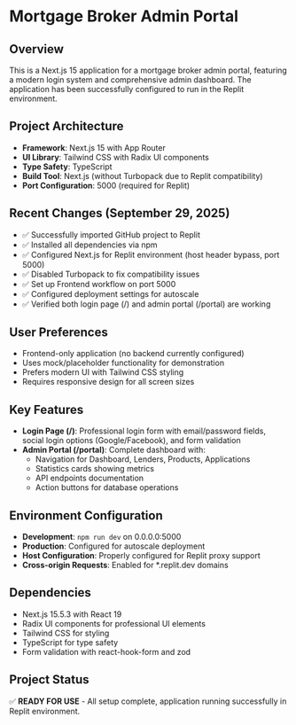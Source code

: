 # Mortgage Broker Admin Portal

## Overview
This is a Next.js 15 application for a mortgage broker admin portal, featuring a modern login system and comprehensive admin dashboard. The application has been successfully configured to run in the Replit environment.

## Project Architecture
- **Framework**: Next.js 15 with App Router
- **UI Library**: Tailwind CSS with Radix UI components
- **Type Safety**: TypeScript
- **Build Tool**: Next.js (without Turbopack due to Replit compatibility)
- **Port Configuration**: 5000 (required for Replit)

## Recent Changes (September 29, 2025)
- ✅ Successfully imported GitHub project to Replit
- ✅ Installed all dependencies via npm
- ✅ Configured Next.js for Replit environment (host header bypass, port 5000)
- ✅ Disabled Turbopack to fix compatibility issues
- ✅ Set up Frontend workflow on port 5000
- ✅ Configured deployment settings for autoscale
- ✅ Verified both login page (/) and admin portal (/portal) are working

## User Preferences
- Frontend-only application (no backend currently configured)
- Uses mock/placeholder functionality for demonstration
- Prefers modern UI with Tailwind CSS styling
- Requires responsive design for all screen sizes

## Key Features
- **Login Page (/)**: Professional login form with email/password fields, social login options (Google/Facebook), and form validation
- **Admin Portal (/portal)**: Complete dashboard with:
  - Navigation for Dashboard, Lenders, Products, Applications
  - Statistics cards showing metrics
  - API endpoints documentation
  - Action buttons for database operations

## Environment Configuration
- **Development**: `npm run dev` on 0.0.0.0:5000
- **Production**: Configured for autoscale deployment
- **Host Configuration**: Properly configured for Replit proxy support
- **Cross-origin Requests**: Enabled for *.replit.dev domains

## Dependencies
- Next.js 15.5.3 with React 19
- Radix UI components for professional UI elements
- Tailwind CSS for styling
- TypeScript for type safety
- Form validation with react-hook-form and zod

## Project Status
✅ **READY FOR USE** - All setup complete, application running successfully in Replit environment.